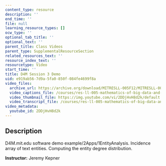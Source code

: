 ```yaml
---
content_type: resource
description: ''
end_time: ''
file: null
learning_resource_types: []
ocw_type: ''
optional_tab_title: ''
optional_text: ''
parent_title: Class Videos
parent_type: SupplementalResourceSection
related_resources_text: ''
resource_index_text: ''
resourcetype: Video
start_time: ''
title: D4M Session 3 Demo
uid: e919ab56-7d9a-5fa0-850f-084fe4699f8a
video_files:
  archive_url: https://archive.org/download/MITRESLL-005F12/MITRESLL-005F12_L03_Demo_300k.mp4
  video_captions_file: /courses/res-ll-005-mathematics-of-big-data-and-machine-learning-january-iap-2020/5e1d6e6140df5916bd9c80707c0908da_2DDjHvH8d2k.vtt
  video_thumbnail_file: https://img.youtube.com/vi/2DDjHvH8d2k/default.jpg
  video_transcript_file: /courses/res-ll-005-mathematics-of-big-data-and-machine-learning-january-iap-2020/a43ca205bebb1c88675d29d982d1c573_2DDjHvH8d2k.pdf
video_metadata:
  youtube_id: 2DDjHvH8d2k
---
```


Description
-----------

D4M.mit.edu software demo example/2Apps/1EntityAnalysis. Incidence array of text entities. Computing the entity degree distribution.

**Instructor:** Jeremy Kepner